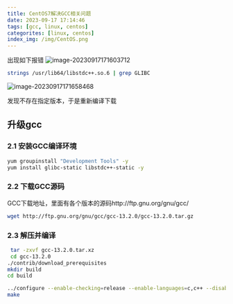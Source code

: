 ```yaml
---
title: CentOS7解决GCC相关问题
date: 2023-09-17 17:14:46
tags: [gcc, linux, centos]
categorites: [linux, centos]
index_img: /img/CentOS.png
---
```


出现如下报错
![image-20230917171603712](G:\Photos\image-20230917171603712.png)

```bash
strings /usr/lib64/libstdc++.so.6 | grep GLIBC
```

![image-20230917171658468](G:\Photos\image-20230917171658468.png)

发现不存在指定版本，于是重新编译下载



## 升级gcc

### 2.1 安装GCC编译环境

```bash
yum groupinstall "Development Tools" -y
yum install glibc-static libstdc++-static -y
```



### 2.2 下载GCC源码

GCC下载地址，里面有各个版本的源码http://ftp.gnu.org/gnu/gcc/

```bash
wget http://ftp.gnu.org/gnu/gcc/gcc-13.2.0/gcc-13.2.0.tar.gz
```

### 2.3 解压并编译

```bash
 tar -zxvf gcc-13.2.0.tar.xz
 cd gcc-13.2.0
./contrib/download_prerequisites
mkdir build
cd build
```



```bash
../configure --enable-checking=release --enable-languages=c,c++ --disable-multilib
make
```


